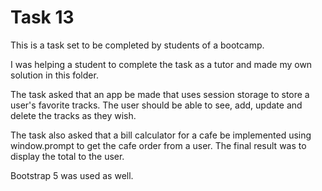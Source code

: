 # Task 13

This is a task set to be completed by students of a bootcamp.

I was helping a student to complete the task as a tutor and made my own solution in this folder.

The task asked that an app be made that uses session storage to store a user's favorite tracks. The user should be able to see, add, update and delete the tracks as they wish.

The task also asked that a bill calculator for a cafe be implemented using window.prompt to get the cafe order from a user. The final result was to display the total to the user.

Bootstrap 5 was used as well.
